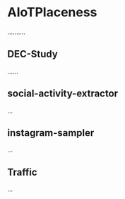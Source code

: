 # AIoTPlaceness

..........

## DEC-Study

......

## social-activity-extractor

...

## instagram-sampler

...

## Traffic

...
